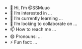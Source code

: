 - 👋 Hi, I’m @SSMuuo
- 👀 I’m interested in ...
- 🌱 I’m currently learning ...
- 💞️ I’m looking to collaborate on ...
- 📫 How to reach me ...
- 😄 Pronouns: ...
- ⚡ Fun fact: ...

<!---
SSMuuo/SSMuuo is a ✨ special ✨ repository because its `README.md` (this file) appears on your GitHub profile.
You can click the Preview link to take a look at your changes.
--->
